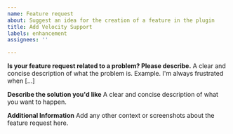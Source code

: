 ```yaml
---
name: Feature request
about: Suggest an idea for the creation of a feature in the plugin
title: Add Velocity Support
labels: enhancement
assignees: ''

---
```


**Is your feature request related to a problem? Please describe.**
A clear and concise description of what the problem is. Example. I'm always frustrated when [...]

**Describe the solution you'd like**
A clear and concise description of what you want to happen.

**Additional Information**
Add any other context or screenshots about the feature request here.